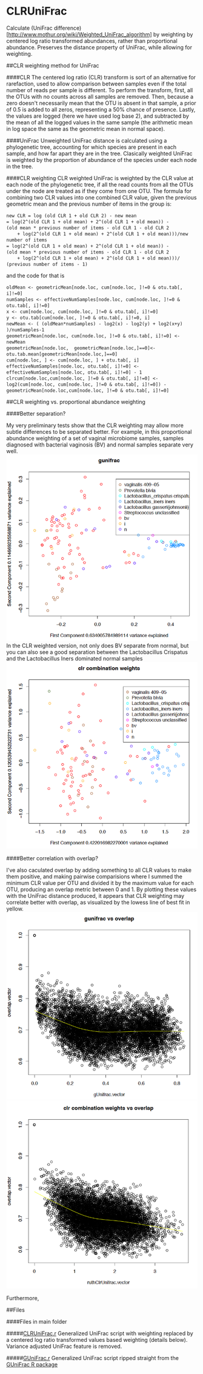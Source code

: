 CLRUniFrac
==========

Calculate (UniFrac difference)[http://www.mothur.org/wiki/Weighted_UniFrac_algorithm] by weighting by centered log ratio transformed abundances, rather than proportional abundance. Preserves the distance property of UniFrac, while allowing for weighting.

##CLR weighting method for UniFrac

####CLR
The centered log ratio (CLR) transform is sort of an alternative for rarefaction, used to allow comparison between samples even if the total number of reads per sample is different. To perform the transform, first, all the OTUs with no counts across all samples are removed. Then, because a zero doesn't necessarily mean that the OTU is absent in that sample, a prior of 0.5 is added to all zeros, representing a 50% chance of presence. Lastly, the values are logged (here we have used log base 2), and subtracted by the mean of all the logged values in the same sample (the arithmetic mean in log space the same as the geometric mean in normal space).

####UniFrac
Unweighted UniFrac distance is calculated using a phylogenetic tree, accounting for which species are present in each sample, and how far apart they are in the tree. Clasically weighted UniFrac is weighted by the proportion of abundance of the species under each node in the tree.

####CLR weighting
CLR weighted UniFrac is weighted by the CLR value at each node of the phylogenetic tree, if all the read counts from all the OTUs under the node are treated as if they come from one OTU. The formula for combining two CLR values into one combined CLR value, given the previous geometric mean and the previous number of items in the group is:
```
new CLR = log (old CLR 1 + old CLR 2) - new mean
= log(2^(old CLR 1 + old mean) + 2^(old CLR 1 + old mean)) -
(old mean * previous number of items - old CLR 1 - old CLR 2
	+ log(2^(old CLR 1 + old mean) + 2^(old CLR 1 + old mean)))/new number of items
= log(2^(old CLR 1 + old mean) + 2^(old CLR 1 + old mean)) -
(old mean * previous number of items - old CLR 1 - old CLR 2
	+ log(2^(old CLR 1 + old mean) + 2^(old CLR 1 + old mean)))/
(previous number of items - 1)
```
and the code for that is

```
oldMean <- geometricMean[node.loc, cum[node.loc, ]!=0 & otu.tab[, i]!=0]
numSamples <- effectiveNumSamples[node.loc, cum[node.loc, ]!=0 & otu.tab[, i]!=0]
x <- cum[node.loc, cum[node.loc, ]!=0 & otu.tab[, i]!=0]
y <- otu.tab[cum[node.loc, ]!=0 & otu.tab[, i]!=0, i]
newMean <- ( (oldMean*numSamples) - log2(x) - log2(y) + log2(x+y) )/numSamples-1
geometricMean[node.loc, cum[node.loc, ]!=0 & otu.tab[, i]!=0] <- newMean
geometricMean[node.loc,  geometricMean[node.loc,]==0]<- otu.tab.mean[geometricMean[node.loc,]==0]
cum[node.loc, ] <- cum[node.loc, ] + otu.tab[, i]
effectiveNumSamples[node.loc, otu.tab[, i]!=0] <- effectiveNumSamples[node.loc, otu.tab[, i]!=0] - 1
clrcum[node.loc,cum[node.loc, ]!=0 & otu.tab[, i]!=0] <- log2(cum[node.loc, cum[node.loc, ]!=0 & otu.tab[, i]!=0]) - geometricMean[node.loc,cum[node.loc, ]!=0 & otu.tab[, i]!=0]
```

##CLR weighting vs. proportional abundance weighting

####Better separation?

My very preliminary tests show that the CLR weighting may allow more subtle differences to be separated better. For example, in this proportional abundance weighting of a set of vaginal microbiome samples, samples diagnosed with bacterial vaginosis (BV) and normal samples separate very well.
![proportional abundance weighted UniFrac PCOA](images_for_readme/gunifrac_pcoa.png)
In the CLR weighted version, not only does BV separate from normal, but you can also see a good separation between the Lactobacillus Crispatus and the Lactobacillus Iners dominated normal samples
![CLR weighted UniFrac PCOA](images_for_readme/clr_pcoa.png)

####Better correlation with overlap?

I've also caculated overlap by adding something to all CLR values to make them positive, and making pairwise comparisions where I summed the minimum CLR value per OTU and divided it by the maximum value for each OTU, producing an overlap metric between 0 and 1. By plotting these values with the UniFrac distance produced, it appears that CLR weighting may correlate better with overlap, as visualized by the lowess line of best fit in yellow.
![proportional abundance weighted UniFrac vs. overlap](images_for_readme/gunifrac_overlap.png)
![CLR weighted UniFrac vs. overlap](images_for_readme/clr_overlap.png)

Furthermore, 

##Files

####Files in main folder

#####[CLRUniFrac.r](CLRUniFrac.r)
Generalized UniFrac script with weighting replaced by a centered log ratio transformed values based weighting (details below). Variance adjusted UniFrac feature is removed.

#####[GUniFrac.r](GUniFrac.r)
Generalized UniFrac script ripped straight from the [GUniFrac R package][1]

[1]: http://cran.r-project.org/web/packages/GUniFrac/index.html